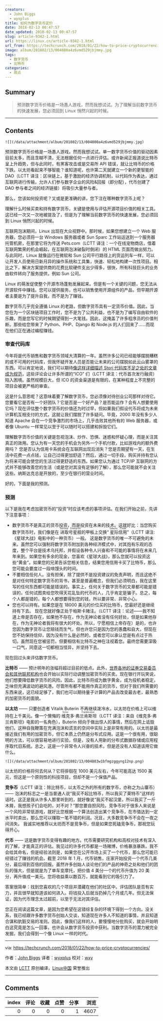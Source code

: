 ```yaml
---
creators:
  - John Biggs
  - wyxplus
title: 如何为数字货币定价
date: 2018-02-13 00:47:57
date_updated: 2018-02-13 00:47:57
slug: article-9342-1.html
url: https://linux.cn/article-9342-1.html
url_from: https://techcrunch.com/2018/01/22/how-to-price-cryptocurrencies/
image: album/201802/13/004800a4z6vmd529jbjmmy.jpg
tags:
  - 数字货币
  - 比特币
categories:
  - 观点
---
```


## Summary

> 预测数字货币价格是一场愚人游戏，然而我想试试。为了理解当前数字货币的快速发展，您必须回到 Linux 悄然兴起的时候。

***

<!-- more -->

## Contents

`![](/data/attachment/album/201802/13/004800a4z6vmd529jbjmmy.jpg)`

预测数字货币价格是一场愚人游戏，然而我想试试。单一数字货币价值的驱动因素目前太多，而且含糊不清，无法根据任何一点进行评估。或许新闻正报道说比特币呈上升趋势，但与此同时，有黑客攻击或是交易所 API 错误，就让比特币的价格下跌。以太坊看起来不够智能？谁知道呢，也许第二天就建立一个新的更智能的 DAO（LCTT 译注：区块链上，基于激励的经济协调机制，以代码作为表达，通过互联网进行传输，允许人们参与数字企业的风险&回报（即分配），代币创建了 DAO 参与者之间的经济链接）将吸引大量参与者。

那么，您该如何投资呢？又或是更准确的讲，您下注在哪种数字货币上呢？

理解什么时候买卖和持有数字货币，关键是使用与评估开源项目价值的相关工具。这已经一次又一次地被提及了，但是为了理解当前数字货币的快速发展，您必须回到 Linux 悄然兴起的时候。

互联网泡沫期间，Linux 出现在大众视野中。那时候，如果您想建立一个 Web 服务器，您必须将一台 Windows 服务器或者 Sun Sparc 工作站运送到一个服务器托管机房，在那里它将为传送 Pets.com（LCTT 译注：一个在线宠物商店，借着互联网繁荣的机会崛起，在互联网泡沫破裂时倒闭）的 HTML 页面而做出努力。与此同时，Linux 就像运行在微软和 Sun 公司平行路径上的货运列车一样，可以让开发人员使用日新月异的操作系统和工具集，快速、轻松地构建一次性项目。相比之下，解决方案提供商的花费比软硬件支出少得多，很快，所有科技巨头的业务由软件转向了服务提供，例如 Sun 公司。

Linux 的萌发促使整个开源市场蓬勃发展起来。但是有一个关键的问题，您无法从开源软件中赚钱。您可以提供服务，也可以销售使用开源组件的产品，但早期开源者主要是为了提升自我，而不是为了赚钱。

数字货币几乎完全遵循 Linux 的老路，但数字货币具有一定货币价值。因此，当您在为一个区块链项目工作时，您不是为了公共利益，也不是为了编写自由软件的乐趣，而是您写它的时候期望得到一大笔钱。因此，这掩盖了许多程序员的价值判断。那些给您带来了 Python、PHP、Django 和 Node.js 的人们回来了……而现在他们正在通过编程赚钱。

### 审查代码库

今年将是代币销售和数字货币领域大清算的一年。虽然许多公司已经能够摆脱糟糕的或不可用的代码库，但我怀疑开发人员是否能让未来的公司摆脱如此云山雾罩的东西。可以肯定地说，我们可以期待[像这样详细描述 Storj 代码库不足之处的文章成为规范](https://shitcoin.com/storj-not-a-dropbox-killer-1a9f27983d70)，这些评论会让许多所谓的“ICO” 们（LCTT 译注：代币首次发行融资）陷入困境。虽然规模巨大，但 ICO 的资金渠道是有限的，在某种程度上不完整的项目会被更严格的审查。

这是什么意思呢？这意味着要了解数字货币，您必须像对待创业公司那样对待它。您要看它是否有一个好团队？它是否是一个好产品？是否能运作？会有人想要使用它吗？现在评估整个数字货币的价值还为时过早，但如果我们假设代币将成为未来计算机互相支付的方式，这就让我们摆脱了许多疑问。毕竟，2000 年没有多少人知道 Apache 会在一个竞争激烈的市场上，几乎击败其他所有的 Web 服务器，或者像 Ubuntu 一样常见以至于可以随时可以搭建和拆毁它们。

理解数字货币价值的关键是忽视泡沫、炒作、恐惧、迷惑和怀疑心理，而是关注其真正的效用。您认为有一天您的手机会为另外一个手机付款，比如游戏内的额外费用吗？ 您是否认为信用卡系统会在互联网出现后消失？您是否期望有一天，在生活中花费一点点钱，让自己过得更加舒适？然后，通过一切手段，购买并持有您认为将来可能会使您的生活过得更舒适的东西。如果您认为通过 TCP/IP 互联网的方式并不能够改善您的生活（或是您对其没有足够的了解），那么您可能就不会关注这些。纳斯达克总是开放的，至少在银行的营业时间。

好的，下面是我的预测。

### 预测

以下是我在考虑加密货币的“投资”时应该考虑的事项评估。在我们开始之前，先讲下注意事项：

* 数字货币不是真正的货币投资，而是投资在未来的技术。这就好比：当您购买数字货币时，我们像是在<ruby> 进取号星舰 <rt>  Starship Enterprise </rt></ruby>的甲板上交换“<ruby> 星际信用 <rt>  Galactic Credit </rt></ruby>”（LCTT 译注:《星球大战》电影中的一种货币）一般。 这是数字货币的唯一不可避免的未来。虽然您可以强制将数字货币附加到各种经济模式中，对其抱有乐观的态度，整个平台是技术乌托邦，并假设各种令人兴奋和不可能的事情将在未来几年来到。如果您有多余的现金，您喜欢《星球大战》，那么您就可以投资这些“黄金”。如果您的兄弟告诉您相关信息，结果您用信用卡买了比特币，那么您可能会要度过一段啃馒头的时间。
* 不要相信任何人。没有担保，除了提供不是投资建议的免责声明，而且这绝不是对任何特定数字货币的背书，甚至是普遍概念，但我们必须明白，我在这里写的任何东西都可能是错误的。事实上，任何关于数字货币的文章都可能是错误的，任何试图卖给您吹得天花乱坠的代币的人，几乎肯定是骗子。总之，每个人都是错的，每个人都想要得到您的钱，所以要非常、非常小心。
* 您也可以持有。如果您是在 18000 美元的价位买的比特币，您最好还是继续持有下去。 现在您就好像正处于帕斯卡赌注。（LCTT 译注：论述——我不知道上帝是否存在，如果他不存在，作为无神论者没有任何好处，但是如果他存在，作为无神论者我将有很大的坏处。所以，宁愿相信上帝存在）是的，也许您因为数字货币让您赔钱而生气，但也许您只是因为您的愚蠢和自大，但现在您不妨保持信仰，因为没有什么是必然的，或者您可以承认您是有点过于热切。虽然现在您被惩罚，但要相信有比特币之神在注视着您。最终您需要深吸一口气，同意这一切都相当怪异，并坚持下去。

现在回过头来评估数字货币。

**比特币** —— 预计明年的涨幅将超过目前的低点。此外，[世界各地的证券交易委员会和其他联邦机构](http://www.businessinsider.com/bitcoin-price-cryptocurrency-warning-from-sec-cftc-2018-1)也会开始以实际行动调整加密货币的买卖。现在银行开玩笑说，他们想要降低数字货币的风险。因此，比特币将成为数字黄金，成为投机者稳定，乏味但充满波动的避风港。尽管所有都不能用作真正的货币，但对于我们所需要的东西来说，这已经足够了，我们也可以期待量子计算的产品去改变最古老，最熟悉的加密货币的面貌。

**以太坊** —— 只要创造者 Vitalik Buterin 不再继续泼冷水，以太坊在价格上可以维持在上千美元。像一个懊悔的<ruby> 维克多·弗兰肯斯坦 <rt>  Victor Frankenstein </rt></ruby>（LCTT 译注：来自《维克多·弗兰肯斯坦》电影的一名角色），Buterin 倾向于做出惊人的事情，然后在网上诋毁他们，这种自我鞭策在充满泡沫和谎言的空间中实际上是非常有用的。以太坊是最接近我们有用的加密货币，但它本质上仍然是分布式应用。这是一个很有用，很聪明的方法，可以很容易地进行实验，但是，没有人用新的分布式数据存储或应用程序取代旧系统。总之，这是一个非常令人兴奋的技术，但是还没有人知道该用它做什么。

`![](/data/attachment/album/201802/13/004803w1bfmgzggyng12np.png)`

以太坊的价格将何去何从？它将徘徊在 1000 美元左右，今年可能高达 1500 美元，但这是一个原则性的科技项目，但却不是一个保值产品。

**竞争币**（LCTT 译注：除比特币，以太币之外的所有的数字币，亦称之为山寨币） —— 泡沫的标志之一是当普通人说“我买不起比特币，所以我买了莱特币”这样的话时。这正是我从许多人那里听到的，就好像说“我买不起汉堡，所以我买了一斤木屑，我想孩子们会吃的，对不对？”那您要自担风险。竞争币对于很多人来说是一个风险非常低游戏，就好比您根据一个算法创造出某个竞争币，在市值达到一定水平时卖出，那么您可以赚取一笔不错的利润。况且，大多数竞争币不会在一夜之间消失。 我诚实地推荐以太坊而不是竞争币，但是如果您死磕竞争币，那祝您玩得开心。

**代币** —— 这是数字货币变得有趣的地方。代币需要研究机构和高校对技术有深入的了解，才能真正的评估。我见过的许多代币都是一场赌博，价格暴涨暴跌。我不会给其命名，但是经验法则是，如果您在公开市场上买了一个代币，那么您可能已经错过了赚钱的机会。截至 2018 年 1 月，代币销售，庄家开始投资一个代币几美分，最后得到百倍的回报。虽然许多创始人谈论他们的产品的神奇之处和他们的团队的强大，但是就是为了单车变摩托，把价值 4 美分一个的代币升值为 20 美分，再升值成一美元。您将收益乘以数百万，就能看到它的吸引力了。

答案很简单：找到您喜欢的几个项目并潜藏在他们的社区中。评估团队是否有实力，并且很早就知道该如何进入。将钱投入后就当扔掉几个月或几年。但无法保证，因为代币理念太过超前，以至于无法对其评估。

您正在阅读这篇文章，是因为您希望在这错综复杂的环境下得到一个方向。没关系，我已经跟许多数字货币创始人交谈，知道现在许多人不知道的事情，并且知道合谋和肮脏交易的准则。因此，像我们这样的人，要慢慢地分批购买，就会开始明白这究竟是怎么一回事，也许会从数字货币投资中获利。当数字货币的潜力被完全发掘，我们会得到一个像 Linux 一样的时代。

---

via: <https://techcrunch.com/2018/01/22/how-to-price-cryptocurrencies/>

作者：[John Biggs](https://techcrunch.com/author/john-biggs/) 译者：[wyxplus](https://github.com/wyxplus) 校对：[wxy](https://github.com/wxy)

本文由 [LCTT](https://github.com/LCTT/TranslateProject) 原创编译，[Linux中国](https://linux.cn/) 荣誉推出

***

## Comments


|   index |   评论 |   收藏 |   点赞 |   分享 |   浏览 |
|--------:|-------:|-------:|-------:|-------:|-------:|
|       0 |      0 |      0 |      0 |      1 |   4607 |
